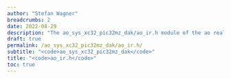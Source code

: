 ```yaml
---
author: "Stefan Wagner"
breadcrumbs: 2
date: 2022-08-29
description: "The ao_sys_xc32_pic32mz_dak/ao_ir.h module of the ao real-time operating system."
draft: true
permalink: /ao_sys_xc32_pic32mz_dak/ao_ir.h/ 
subtitle: "<code>ao_sys_xc32_pic32mz_dak</code>"
title: "<code>ao_ir.h</code>"
toc: true
---
```



